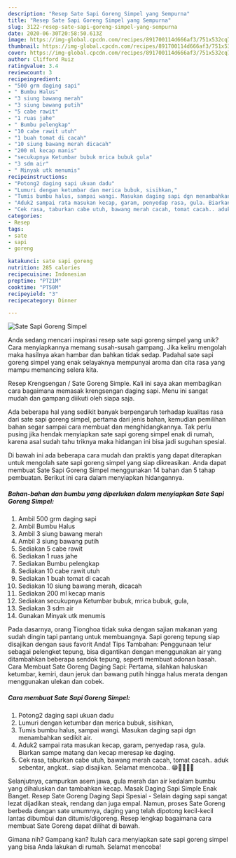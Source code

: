 ```yaml
---
description: "Resep Sate Sapi Goreng Simpel yang Sempurna"
title: "Resep Sate Sapi Goreng Simpel yang Sempurna"
slug: 3122-resep-sate-sapi-goreng-simpel-yang-sempurna
date: 2020-06-30T20:58:50.613Z
image: https://img-global.cpcdn.com/recipes/891700114d666af3/751x532cq70/sate-sapi-goreng-simpel-foto-resep-utama.jpg
thumbnail: https://img-global.cpcdn.com/recipes/891700114d666af3/751x532cq70/sate-sapi-goreng-simpel-foto-resep-utama.jpg
cover: https://img-global.cpcdn.com/recipes/891700114d666af3/751x532cq70/sate-sapi-goreng-simpel-foto-resep-utama.jpg
author: Clifford Ruiz
ratingvalue: 3.4
reviewcount: 3
recipeingredient:
- "500 grm daging sapi"
- " Bumbu Halus"
- "3 siung bawang merah"
- "3 siung bawang putih"
- "5 cabe rawit"
- "1 ruas jahe"
- " Bumbu pelengkap"
- "10 cabe rawit utuh"
- "1 buah tomat di cacah"
- "10 siung bawang merah dicacah"
- "200 ml kecap manis"
- "secukupnya Ketumbar bubuk mrica bubuk gula"
- "3 sdm air"
- " Minyak utk menumis"
recipeinstructions:
- "Potong2 daging sapi ukuan dadu"
- "Lumuri dengan ketumbar dan merica bubuk, sisihkan,"
- "Tumis bumbu halus, sampai wangi. Masukan daging sapi dgn menambahkan sedikit air."
- "Aduk2 sampai rata masukan kecap, garam, penyedap rasa, gula. Biarkan sampe matang dan kecap meresap ke daging."
- "Cek rasa, taburkan cabe utuh, bawang merah cacah, tomat cacah.. aduk sebentar, angkat.. siap disajikan. Selamat mencoba.. 😁👩‍🍳👩‍🍳"
categories:
- Resep
tags:
- sate
- sapi
- goreng

katakunci: sate sapi goreng 
nutrition: 285 calories
recipecuisine: Indonesian
preptime: "PT21M"
cooktime: "PT50M"
recipeyield: "3"
recipecategory: Dinner

---
```



![Sate Sapi Goreng Simpel](https://img-global.cpcdn.com/recipes/891700114d666af3/751x532cq70/sate-sapi-goreng-simpel-foto-resep-utama.jpg)

Anda sedang mencari inspirasi resep sate sapi goreng simpel yang unik? Cara menyiapkannya memang susah-susah gampang. Jika keliru mengolah maka hasilnya akan hambar dan bahkan tidak sedap. Padahal sate sapi goreng simpel yang enak selayaknya mempunyai aroma dan cita rasa yang mampu memancing selera kita.

Resep Krengsengan / Sate Goreng Simple. Kali ini saya akan membagikan cara bagaimana memasak krengsengan daging sapi. Menu ini sangat mudah dan gampang diikuti oleh siapa saja.

Ada beberapa hal yang sedikit banyak berpengaruh terhadap kualitas rasa dari sate sapi goreng simpel, pertama dari jenis bahan, kemudian pemilihan bahan segar sampai cara membuat dan menghidangkannya. Tak perlu pusing jika hendak menyiapkan sate sapi goreng simpel enak di rumah, karena asal sudah tahu triknya maka hidangan ini bisa jadi suguhan spesial.


Di bawah ini ada beberapa cara mudah dan praktis yang dapat diterapkan untuk mengolah sate sapi goreng simpel yang siap dikreasikan. Anda dapat membuat Sate Sapi Goreng Simpel menggunakan 14 bahan dan 5 tahap pembuatan. Berikut ini cara dalam menyiapkan hidangannya.

<!--inarticleads1-->

##### Bahan-bahan dan bumbu yang diperlukan dalam menyiapkan Sate Sapi Goreng Simpel:

1. Ambil 500 grm daging sapi
1. Ambil  Bumbu Halus
1. Ambil 3 siung bawang merah
1. Ambil 3 siung bawang putih
1. Sediakan 5 cabe rawit
1. Sediakan 1 ruas jahe
1. Sediakan  Bumbu pelengkap
1. Sediakan 10 cabe rawit utuh
1. Sediakan 1 buah tomat di cacah
1. Sediakan 10 siung bawang merah, dicacah
1. Sediakan 200 ml kecap manis
1. Sediakan secukupnya Ketumbar bubuk, mrica bubuk, gula,
1. Sediakan 3 sdm air
1. Gunakan  Minyak utk menumis


Pada dasarnya, orang Tionghoa tidak suka dengan sajian makanan yang sudah dingin tapi pantang untuk membuangnya. Sapi goreng tepung siap disajikan dengan saus favorit Anda! Tips Tambahan: Penggunaan telur sebagai pelengket tepung, bisa digantikan dengan menggunakan air yang ditambahkan beberapa sendok tepung, seperti membuat adonan basah. Cara Membuat Sate Goreng Daging Sapi: Pertama, silahkan haluskan ketumbar, kemiri, daun jeruk dan bawang putih hingga halus merata dengan menggunakan ulekan dan cobek. 

<!--inarticleads2-->

##### Cara membuat Sate Sapi Goreng Simpel:

1. Potong2 daging sapi ukuan dadu
1. Lumuri dengan ketumbar dan merica bubuk, sisihkan,
1. Tumis bumbu halus, sampai wangi. Masukan daging sapi dgn menambahkan sedikit air.
1. Aduk2 sampai rata masukan kecap, garam, penyedap rasa, gula. Biarkan sampe matang dan kecap meresap ke daging.
1. Cek rasa, taburkan cabe utuh, bawang merah cacah, tomat cacah.. aduk sebentar, angkat.. siap disajikan. Selamat mencoba.. 😁👩‍🍳👩‍🍳


Selanjutnya, campurkan asem jawa, gula merah dan air kedalam bumbu yang dihaluskan dan tambahkan kecap. Masak Daging Sapi Simple Enak Banget. Resep Sate Goreng Daging Sapi Spesial - Selain daging sapi sangat lezat dijadikan steak, rendang dan juga empal. Namun, proses Sate Goreng berbeda dengan sate umumnya, daging yang telah dipotong kecil-kecil lantas dibumbui dan ditumis/digoreng. Resep lengkap bagaimana cara membuat Sate Goreng dapat dilihat di bawah. 

Gimana nih? Gampang kan? Itulah cara menyiapkan sate sapi goreng simpel yang bisa Anda lakukan di rumah. Selamat mencoba!
